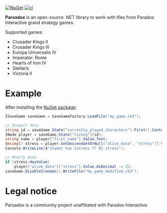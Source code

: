 [![NuGet](https://img.shields.io/nuget/v/Parsadox.svg?logo=nuget)](https://www.nuget.org/packages/Parsadox) [![ci](https://img.shields.io/github/workflow/status/bencvt/Parsadox/ci?logo=github)](https://github.com/bencvt/Parsadox)

**Parsadox** is an open-source .NET library to work with files from Paradox Interactive grand strategy games.

Supported games:
 * Crusader Kings II
 * Crusader Kings III
 * Europa Universalis IV
 * Imperator: Rome
 * Hearts of Iron IV
 * Stellaris
 * Victoria II

# Example

After installing the [NuGet package](https://www.nuget.org/packages/Parsadox):

```cs
ISaveGame saveGame = SaveGameFactory.LoadFile("my_game.ck3");

// Inspect data
string id = saveGame.State["currently_played_characters"].First().Content.Text;
INode player = saveGame.State["living"][id];
string name = player["first_name"].Value.Text;
decimal? stress = player.GetDescendantOrNull("alive_data", "stress")?.Value.AsDecimal;
Console.WriteLine($"{name} has {stress ?? 0} stress");

// Modify data
if (stress.HasValue)
    player["alive_data"]["stress"].Value.AsDecimal -= 25;
saveGame.DisableIronman().WriteFile("my_game_modified.ck3");
```

# Legal notice

Parsadox is a community project unaffiliated with Paradox Interactive.
